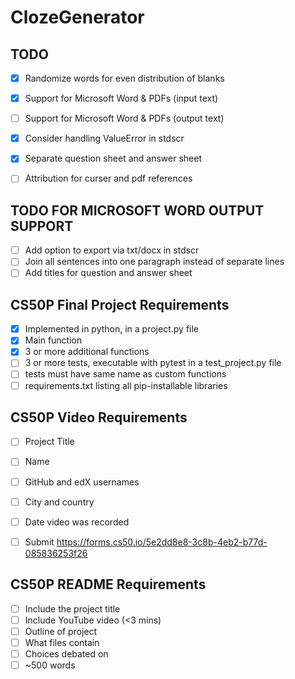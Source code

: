 # ClozeGenerator

## TODO
- [X] Randomize words for even distribution of blanks
- [X] Support for Microsoft Word & PDFs (input text)
- [ ] Support for Microsoft Word & PDFs (output text)
- [X] Consider handling ValueError in stdscr
- [X] Separate question sheet and answer sheet
- [ ] Attribution for curser and pdf references 


## TODO FOR MICROSOFT WORD OUTPUT SUPPORT
- [ ] Add option to export via txt/docx in stdscr
- [ ] Join all sentences into one paragraph instead of separate lines
- [ ] Add titles for question and answer sheet 

## CS50P Final Project Requirements 
- [X] Implemented in python, in a project.py file
- [X] Main function 
- [X] 3 or more additional functions 
- [ ] 3 or more tests, executable with pytest in a test_project.py file
- [ ] tests must have same name as custom functions 
- [ ] requirements.txt listing all pip-installable libraries

## CS50P Video Requirements 
- [ ] Project Title
- [ ] Name
- [ ] GitHub and edX usernames 
- [ ] City and country
- [ ] Date video was recorded
- [ ] Submit https://forms.cs50.io/5e2dd8e8-3c8b-4eb2-b77d-085836253f26


## CS50P README Requirements
- [ ] Include the project title 
- [ ] Include YouTube video (<3 mins)
- [ ] Outline of project 
- [ ] What files contain 
- [ ] Choices debated on 
- [ ] ~500 words